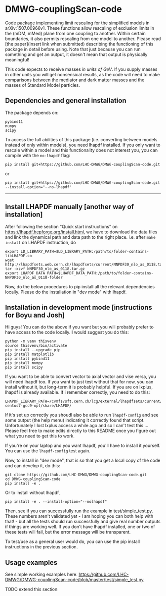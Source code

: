 # DMWG-couplingScan-code
Code package implementing limit rescaling for the simplified models in arXiv:1507.00966v1. These functions allow rescaling of exclusion limits in the (mDM, mMed) plane from one coupling to another. Within certain boundaries, it also permits rescaling from one model to another. Please read [the paper](insert link when submitted) describing the functioning of this package in detail before using. Note that just because you can run something and get an output, it doesn't mean that output is physically meaningful!

This code expects to receive masses *in units of GeV*. If you supply masses in other units you will get nonsensical results, as the code will need to make comparisons between the mediator and dark matter masses and the masses of Standard Model particles.

## Dependencies and general installation

The package depends on:

```
pybind11
numpy
scipy
```

To access the full abilities of this package (i.e. converting between models instead of only within models), you need lhapdf installed. If you only want to rescale within a model and this functionality does not interest you, you can compile with the `no-lhapdf` flag:

```
pip install git+https://github.com/LHC-DMWG/DMWG-couplingScan-code.git
```
or
```
pip install git+https://github.com/LHC-DMWG/DMWG-couplingScan-code.git --install-option="--no-lhapdf"
```

****


## Install LHAPDF manually [another way of installation]

After following the section "Quick start instructions" on https://lhapdf.hepforge.org/install.html, we have to download the data files and link the dynamical path and data path to the right place. i.e. after
```make install```
on LHAPDF instruction, do
```
export LD_LIBRARY_PATH=$LD_LIBRARY_PATH:/path/to/folder-contains-libLHAPDF.so
wget http://lhapdfsets.web.cern.ch/lhapdfsets/current/NNPDF30_nlo_as_0118.tar.gz
tar -xzvf NNPDF30_nlo_as_0118.tar.gz
export LHAPDF_DATA_PATH=$LHAPDF_DATA_PATH:/path/to/folder-contains-NNPDF30_nlo_as_0118-folder
```
Now, do the below procedures to pip install all the relevant dependencies locally. Please do the installation in "dev mode" with lhapdf.

## Installation in development mode [instructions for Boyu and Josh]

Hi guys! You can do the above if you want but you will probably prefer to have access to the code locally. I would suggest you do this:

```
python -m venv thisvenv
source thisvenv/bin/activate
pip install --upgrade pip
pip install matplotlib
pip install pybind11
pip install numpy
pip install scipy
```

If you want to be able to convert vector to axial vector and vise versa, you will need lhapdf too. If you want to just test without that for now, you can install without it, but long-term it is probably helpful. If you are on lxplus, lhapdf is already available. If i remember correctly, you need to do this:
```
LHAPDF_LIBRARY_PATH=/cvmfs/sft.cern.ch/lcg/external/lhapdfsets/current/:/cvmfs/sft.cern.ch/lcg/releases/LCG_97python3/MCGenerators/lhapdf/6.2.3/x86_64-centos7-gcc9-opt/share/LHAPDF/
```
If it's set up correctly you shoudl also be able to run `lhapdf-config` and see some output (the help menu) indicating it correctly found that script. Unfortunately I lost lxplus access a while ago and so I can't test this ... Please feel free to make edits directly to this README once you figure out what you need to get this to work.

If you're on your laptop and you want lhapdf, you'll have to install it yourself. You can use the `lhapdf-config` test again.

Now, to install in "dev mode", that is so that you get a local copy of the code and can develop it, do this:

```
git clone https://github.com/LHC-DMWG/DMWG-couplingScan-code.git
cd DMWG-couplingScan-code
pip install -e .
```

Or to install without lhapdf,
```
pip install -e . --install-option="--nolhapdf"
```

Then, see if you can successfully run the example in test/simple_test.py. These numbers aren't validated yet - I am hoping you can both help with that! - but all the tests should run successfully and give real number outputs if things are working well. If you don't have lhapdf installed, one or two of these tests will fail, but the error message will be transparent.

To test/use as a general user would do, you can use the pip install instructions in the previous section. 

## Usage examples

See simple working examples here: https://github.com/LHC-DMWG/DMWG-couplingScan-code/blob/master/test/simple_test.py

TODO extend this section
